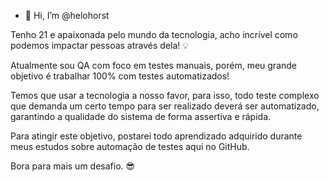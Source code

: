 - 👋 Hi, I’m @helohorst

Tenho 21 e apaixonada pelo mundo da tecnologia, acho incrível como podemos impactar pessoas através dela!  💡

Atualmente sou QA com foco em testes manuais, porém, meu grande objetivo é trabalhar 100% com testes automatizados! 

Temos que usar a tecnologia a nosso favor, para isso, todo teste complexo que demanda um certo tempo para ser realizado deverá ser automatizado, garantindo a qualidade do sistema de forma assertiva e rápida. 

Para atingir este objetivo, postarei todo aprendizado adquirido durante meus estudos sobre automação de testes aqui no GitHub. 

Bora para mais um desafio. 😎
